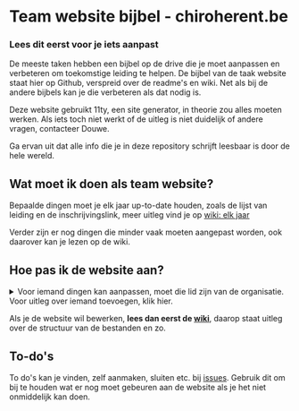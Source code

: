 # Team website bijbel - chiroherent.be
### Lees dit eerst voor je iets aanpast

De meeste taken hebben een bijbel op de drive die je moet aanpassen en verbeteren om toekomstige leiding te helpen. De bijbel van de taak website staat hier op Github, verspreid over de readme's en wiki. Net als bij de andere bijbels kan je die verbeteren als dat nodig is.

Deze website gebruikt 11ty, een site generator, in theorie zou alles moeten werken. Als iets toch niet werkt of de uitleg is niet duidelijk of andere vragen, contacteer Douwe.

Ga ervan uit dat alle info die je in deze repository schrijft leesbaar is door de hele wereld.

## Wat moet ik doen als team website?

Bepaalde dingen moet je elk jaar up-to-date houden, zoals de lijst van leiding en de inschrijvingslink, meer uitleg vind je op [wiki: elk jaar](https://github.com/chiroherent/chiroherent.be/wiki#elk-jaar)

Verder zijn er nog dingen die minder vaak moeten aangepast worden, ook daarover kan je lezen op de wiki.


## Hoe pas ik de website aan?
<details>
<summary>Voor iemand dingen kan aanpassen, moet die lid zijn van de organisatie. Voor uitleg over iemand toevoegen, klik hier.</summary>

### Hoe word je lid?
1. Als je nog geen Github account hebt, maak er dan een
2. Vraag aan iemand die al lid is om je toe te voegen. 
    * Je kan zien wie er lid is bij github.com/orgs/chiroherent/people
    * Geef je gebruikersnaam of e-mail aan die persoon
    * Als het niet lukt, vraag aan Douwe
3. Joepie, je kan nu de website bewerken

### Hoe voeg je iemand toe als lid?
1. Log in op het leiding github account (login is hetzelfde als dat van de drive)
2. Ga naar github.com/orgs/chiroherent/people 
3. Klik op de groene knop “Invite member” en voeg die persoon toe (gebruikersnaam of e-mail invullen)
4. Gefeliciteerd, nu zou die toegevoegd moeten worden

</details>

Als je de website wil bewerken, **lees dan eerst de [wiki](https://github.com/chiroherent/chiroherent.github.io/wiki)**, daarop staat uitleg over de structuur van de bestanden en zo.
	
## To-do's
To do's kan je vinden, zelf aanmaken, sluiten etc. bij [issues](https://github.com/chiroherent/chiroherent.github.io/issues). 
Gebruik dit om bij te houden wat er nog moet gebeuren aan de website als je het niet onmiddelijk kan doen.
